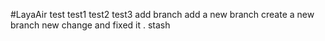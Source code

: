 #LayaAir
test
test1
test2
test3
add branch
add a new branch
create a new branch
new change and fixed it .
stash
